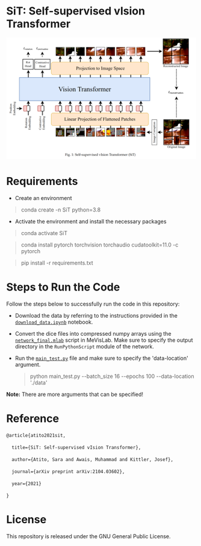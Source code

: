 # SiT: Self-supervised vIsion Transformer 

![](imgs/SiT_.png)


# Requirements
- Create an environment
> conda create -n SiT python=3.8
- Activate the environment and install the necessary packages
> conda activate SiT

> conda install pytorch torchvision torchaudio cudatoolkit=11.0 -c pytorch

> pip install -r requirements.txt

# Steps to Run the Code
Follow the steps below to successfully run the code in this repository:

- Download the data by referring to the instructions provided in the [`download_data.ipynb`](./download_data.ipynb) notebook.

- Convert the dice files into compressed numpy arrays using the [`network_final.mlab`](./network_final.mlab) script in MeVisLab. Make sure to specify the output directory in the `RunPythonScript` module of the network.

- Run the [`main_test.py`](./main_test.py) file and make sure to specify the 'data-location' argument.
  > python main_test.py --batch_size 16 --epochs 100 --data-location './data'

**Note:** There are more arguments that can be specified!

# Reference


```
@article{atito2021sit,

  title={SiT: Self-supervised vIsion Transformer},

  author={Atito, Sara and Awais, Muhammad and Kittler, Josef},

  journal={arXiv preprint arXiv:2104.03602},

  year={2021}

}
```


# License
This repository is released under the GNU General Public License.


